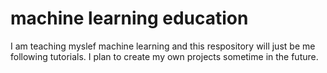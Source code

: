 # machine learning education
 I am teaching myslef machine learning and this respository will just be me following tutorials. I plan to create my own projects sometime in the future. 
